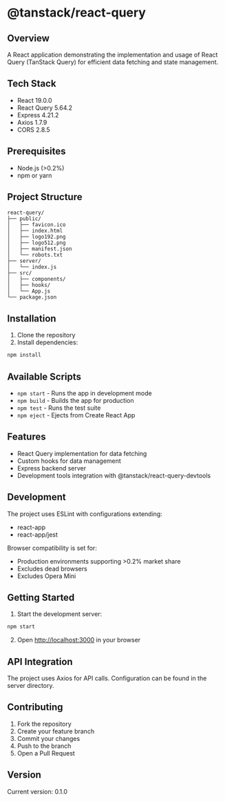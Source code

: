 # @tanstack/react-query

## Overview
A React application demonstrating the implementation and usage of React Query (TanStack Query) for efficient data fetching and state management.

## Tech Stack
- React 19.0.0
- React Query 5.64.2
- Express 4.21.2
- Axios 1.7.9
- CORS 2.8.5

## Prerequisites
- Node.js (>0.2%)
- npm or yarn

## Project Structure
```
react-query/
├── public/
│   ├── favicon.ico
│   ├── index.html
│   ├── logo192.png
│   ├── logo512.png
│   ├── manifest.json
│   └── robots.txt
├── server/
│   └── index.js
├── src/
│   ├── components/
│   ├── hooks/
│   └── App.js
└── package.json
```

## Installation
1. Clone the repository
2. Install dependencies:
```bash
npm install
```

## Available Scripts
- `npm start` - Runs the app in development mode
- `npm build` - Builds the app for production
- `npm test` - Runs the test suite
- `npm eject` - Ejects from Create React App

## Features
- React Query implementation for data fetching
- Custom hooks for data management
- Express backend server
- Development tools integration with @tanstack/react-query-devtools

## Development
The project uses ESLint with configurations extending:
- react-app
- react-app/jest

Browser compatibility is set for:
- Production environments supporting >0.2% market share
- Excludes dead browsers
- Excludes Opera Mini

## Getting Started
1. Start the development server:
```bash
npm start
```
2. Open [http://localhost:3000](http://localhost:3000) in your browser

## API Integration
The project uses Axios for API calls. Configuration can be found in the server directory.

## Contributing
1. Fork the repository
2. Create your feature branch
3. Commit your changes
4. Push to the branch
5. Open a Pull Request

## Version
Current version: 0.1.0